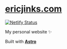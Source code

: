 # [ericjinks.com](https://ericjinks.com)

[![Netlify Status](https://api.netlify.com/api/v1/badges/79156c84-6012-4ed1-a8ac-af5538858166/deploy-status)](https://app.netlify.com/sites/ericjinks/deploys)

My personal website ✨

Built with **[Astro](https://astro.build)**
